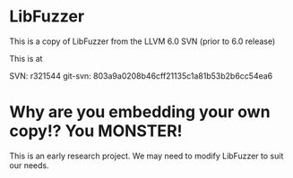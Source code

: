 # LibFuzzer

This is a copy of LibFuzzer from the LLVM 6.0 SVN (prior to 6.0 release)

This is at

SVN: r321544
git-svn: 803a9a0208b46cff21135c1a81b53b2b6cc54ea6

# Why are you embedding your own copy!? You MONSTER!

This is an early research project. We may need to modify
LibFuzzer to suit our needs.
